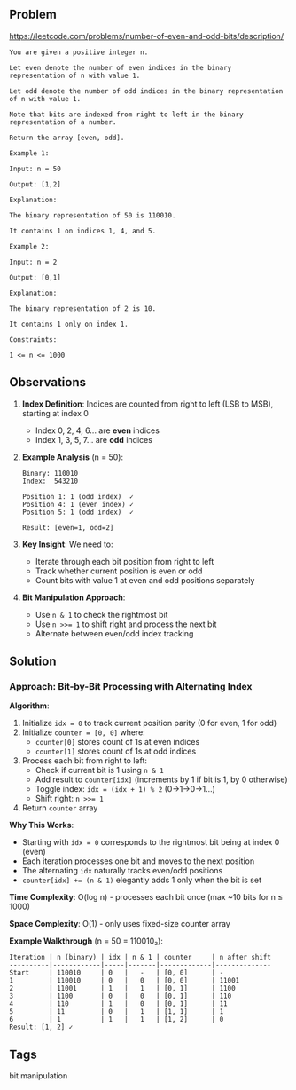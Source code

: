 ## Problem

https://leetcode.com/problems/number-of-even-and-odd-bits/description/

```
You are given a positive integer n.

Let even denote the number of even indices in the binary representation of n with value 1.

Let odd denote the number of odd indices in the binary representation of n with value 1.

Note that bits are indexed from right to left in the binary representation of a number.

Return the array [even, odd].

Example 1:

Input: n = 50

Output: [1,2]

Explanation:

The binary representation of 50 is 110010.

It contains 1 on indices 1, 4, and 5.

Example 2:

Input: n = 2

Output: [0,1]

Explanation:

The binary representation of 2 is 10.

It contains 1 only on index 1.

Constraints:

1 <= n <= 1000
```

## Observations

1. **Index Definition**: Indices are counted from right to left (LSB to MSB), starting at index 0
   - Index 0, 2, 4, 6... are **even** indices
   - Index 1, 3, 5, 7... are **odd** indices

2. **Example Analysis** (n = 50):
   ```
   Binary: 110010
   Index:  543210
   
   Position 1: 1 (odd index)  ✓
   Position 4: 1 (even index) ✓
   Position 5: 1 (odd index)  ✓
   
   Result: [even=1, odd=2]
   ```

3. **Key Insight**: We need to:
   - Iterate through each bit position from right to left
   - Track whether current position is even or odd
   - Count bits with value 1 at even and odd positions separately

4. **Bit Manipulation Approach**:
   - Use `n & 1` to check the rightmost bit
   - Use `n >>= 1` to shift right and process the next bit
   - Alternate between even/odd index tracking

## Solution

### Approach: Bit-by-Bit Processing with Alternating Index

**Algorithm**:
1. Initialize `idx = 0` to track current position parity (0 for even, 1 for odd)
2. Initialize `counter = [0, 0]` where:
   - `counter[0]` stores count of 1s at even indices
   - `counter[1]` stores count of 1s at odd indices
3. Process each bit from right to left:
   - Check if current bit is 1 using `n & 1`
   - Add result to `counter[idx]` (increments by 1 if bit is 1, by 0 otherwise)
   - Toggle index: `idx = (idx + 1) % 2` (0→1→0→1...)
   - Shift right: `n >>= 1`
4. Return `counter` array

**Why This Works**:
- Starting with `idx = 0` corresponds to the rightmost bit being at index 0 (even)
- Each iteration processes one bit and moves to the next position
- The alternating `idx` naturally tracks even/odd positions
- `counter[idx] += (n & 1)` elegantly adds 1 only when the bit is set

**Time Complexity**: O(log n) - processes each bit once (max ~10 bits for n ≤ 1000)

**Space Complexity**: O(1) - only uses fixed-size counter array

**Example Walkthrough** (n = 50 = 110010₂):

```
Iteration | n (binary) | idx | n & 1 | counter     | n after shift
----------|------------|-----|-------|-------------|--------------
Start     | 110010     | 0   |   -   | [0, 0]      | -
1         | 110010     | 0   |   0   | [0, 0]      | 11001
2         | 11001      | 1   |   1   | [0, 1]      | 1100
3         | 1100       | 0   |   0   | [0, 1]      | 110
4         | 110        | 1   |   0   | [0, 1]      | 11
5         | 11         | 0   |   1   | [1, 1]      | 1
6         | 1          | 1   |   1   | [1, 2]      | 0
Result: [1, 2] ✓
```

## Tags

bit manipulation